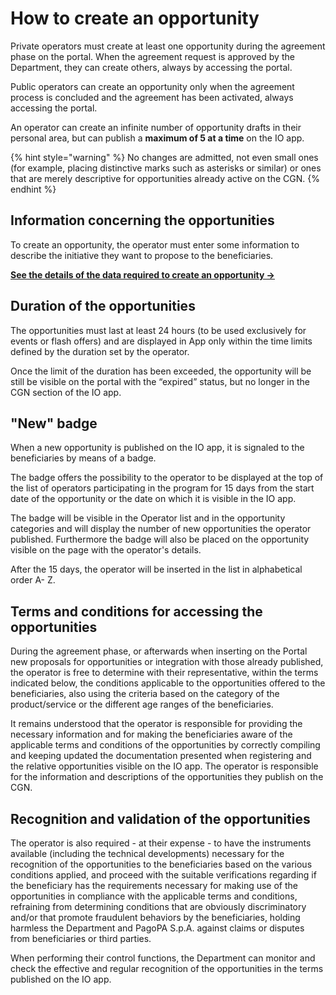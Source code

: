 # How to create an opportunity

Private operators must create at least one opportunity during the agreement phase on the portal.  When the agreement request is approved by the Department, they can create others, always by accessing the portal. 

Public operators can create an opportunity only when the agreement process is concluded and the agreement has been activated, always accessing the portal. 

An operator can create an infinite number of opportunity drafts in their personal area, but can publish a **maximum of 5 at a time** on the IO app. 

{% hint style="warning" %} No changes are admitted, not even small ones (for example, placing distinctive marks such as asterisks or similar) or ones that are merely descriptive for opportunities already active on the CGN. {% endhint %}

## Information concerning the opportunities

To create an opportunity, the operator must enter some information to describe the initiative they want to propose to the beneficiaries. 

[**See the details of the data required to create an opportunity →** ](opportunity-data-details.md)

## Duration of the opportunities

The opportunities must last at least 24 hours (to be used exclusively for events or flash offers) and are displayed in App only within the time limits defined by the duration set by the operator.

Once the limit of the duration has been exceeded, the opportunity will be still be visible on the portal with the “expired” status, but no longer in the CGN section of the IO app. 

## "New" badge

When a new opportunity is published on the IO app, it is signaled to the beneficiaries by means of a badge.

The badge offers the possibility to the operator to be displayed at the top of the list of operators participating in the program for 15 days from the start date of the opportunity or the date on which it is visible in the IO app. 

The badge will be visible in the Operator list and in the opportunity categories and will display the number of new opportunities the operator published. Furthermore the badge will also be placed on the opportunity visible on the page with the operator's details.  
  
After the 15 days, the operator will be inserted in the list in alphabetical order A­- Z.

## Terms and conditions for accessing the opportunities

During the agreement phase, or afterwards when inserting on the Portal new proposals for opportunities or integration with those already published, the operator is free to determine with their representative, within the terms indicated below, the conditions applicable to the opportunities offered to the beneficiaries, also using the criteria based on the category of the product/service or the different age ranges of the beneficiaries. 

It remains understood that the operator is responsible for providing the necessary information and for making the beneficiaries aware of the applicable terms and conditions of the opportunities by correctly compiling and keeping updated the documentation presented when registering and the relative opportunities visible on the IO app. The operator is responsible for the information and descriptions of the opportunities they publish on the CGN.

## Recognition and validation of the opportunities

The operator is also required - at their expense - to have the instruments available (including the technical developments) necessary for the recognition of the opportunities to the beneficiaries based on the various conditions applied, and proceed with the suitable verifications regarding if the beneficiary has the requirements necessary for making use of the opportunities in compliance with the applicable terms and conditions, refraining from determining conditions that are obviously discriminatory and/or that promote fraudulent behaviors by the beneficiaries, holding harmless the Department and PagoPA S.p.A. against claims or disputes from beneficiaries or third parties.

When performing their control functions, the Department can monitor and check the effective and regular recognition of the opportunities in the terms published on the IO app.